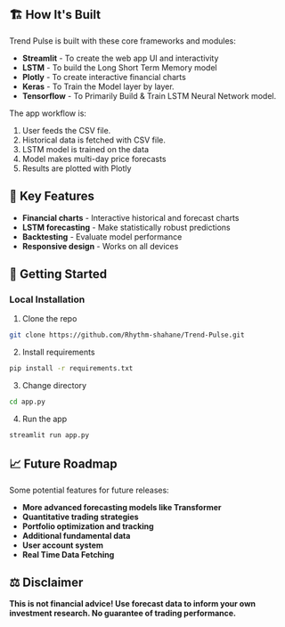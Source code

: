 ## 🏗️ **How It's Built**

Trend Pulse is built with these core frameworks and modules:

- **Streamlit** - To create the web app UI and interactivity 
- **LSTM** - To build the Long Short Term Memory model
- **Plotly** - To create interactive financial charts
- **Keras** - To Train the Model layer by layer.
- **Tensorflow** - To Primarily Build & Train LSTM Neural Network model.

The app workflow is:

1. User feeds the CSV file.
2. Historical data is fetched with CSV file.
3. LSTM model is trained on the data 
4. Model makes multi-day price forecasts
5. Results are plotted with Plotly

## 🎯 **Key Features**

- **Financial charts** - Interactive historical and forecast charts
- **LSTM forecasting** - Make statistically robust predictions
- **Backtesting** - Evaluate model performance
- **Responsive design** - Works on all devices

## 🚀 **Getting Started**

### **Local Installation**

1. Clone the repo

```bash
git clone https://github.com/Rhythm-shahane/Trend-Pulse.git
```

2. Install requirements

```bash
pip install -r requirements.txt
```

3. Change directory
```bash
cd app.py
```

4. Run the app

```bash
streamlit run app.py
```

## 📈 **Future Roadmap**

Some potential features for future releases:

- **More advanced forecasting models like Transformer**
- **Quantitative trading strategies**
- **Portfolio optimization and tracking**
- **Additional fundamental data**
- **User account system**
- **Real Time Data Fetching**

## **⚖️ Disclaimer**
**This is not financial advice! Use forecast data to inform your own investment research. No guarantee of trading performance.**
